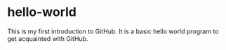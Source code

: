 # hello-world
This is my first introduction to GitHub. It is a basic hello world program to get acquainted with GitHub.
